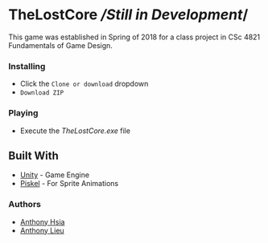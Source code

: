 # TheLostCore  */*Still in Development**/
This game was established in Spring of 2018 for a class project in CSc 4821 Fundamentals of Game Design. 
### Installing
* Click the `Clone or download` dropdown
* `Download ZIP`

### Playing
* Execute the *TheLostCore.exe* file

## Built With
* [Unity](https://unity3d.com/) - Game Engine
* [Piskel](https://www.piskelapp.com/) - For Sprite Animations

### Authors
* [Anthony Hsia](https://github.com/ahsia3)
* [Anthony Lieu](https://github.com/alieu526)
